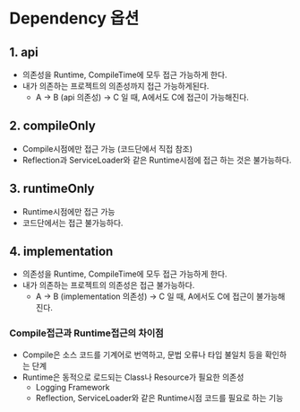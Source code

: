 # Dependency 옵션

## 1. api
- 의존성을 Runtime, CompileTime에 모두 접근 가능하게 한다.
- 내가 의존하는 프로젝트의 의존성까지 접근 가능하게된다.
  - A -> B (api 의존성) -> C 일 때, A에서도 C에 접근이 가능해진다.

## 2. compileOnly
- Compile시점에만 접근 가능 (코드단에서 직접 참조)
- Reflection과 ServiceLoader와 같은 Runtime시점에 접근 하는 것은 불가능하다.

## 3. runtimeOnly
- Runtime시점에만 접근 가능
- 코드단에서는 접근 불가능하다.

## 4. implementation
- 의존성을 Runtime, CompileTime에 모두 접근 가능하게 한다.
- 내가 의존하는 프로젝트의 의존성은 접근 불가능하다.
  - A -> B (implementation 의존성) -> C 일 때, A에서도 C에 접근이 불가능해진다.

### Compile접근과 Runtime접근의 차이점
- Compile은 소스 코드를 기계어로 번역하고, 문법 오류나 타입 불일치 등을 확인하는 단계
- Runtime은 동적으로 로드되는 Class나 Resource가 필요한 의존성
  - Logging Framework
  - Reflection, ServiceLoader와 같은 Runtime시점 코드를 필요로 하는 기능